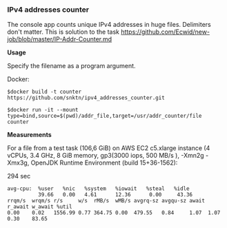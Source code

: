 ### **IPv4 addresses counter**

The console app counts unique IPv4 addresses in huge files. Delimiters don't matter.
This is solution to the task  https://github.com/Ecwid/new-job/blob/master/IP-Addr-Counter.md

**Usage**

Specify the filename as a program argument.

Docker:

`$docker build -t counter https://github.com/snktn/ipv4_addresses_counter.git`

`$docker run -it --mount type=bind,source=$(pwd)/addr_file,target=/usr/addr_counter/file counter`


**Measurements**

For a file from a test task (106,6 GiB)
on AWS EC2 c5.xlarge instance (4 vCPUs, 3.4 GHz, 8 GiB memory, gp3(3000 iops, 500 MB/s ), -Xmn2g -Xmx3g,
OpenJDK Runtime Environment (build 15+36-1562):

294 sec

```
avg-cpu:  %user   %nic   %system   %iowait   %steal   %idle
          39.66   0.00   4.61      12.36      0.00     43.36
rrqm/s  wrqm/s r/s     w/s  rMB/s  wMB/s avgrq-sz avgqu-sz await r_await w_await %util
0.00    0.02   1556.99 0.77 364.75 0.00  479.55   0.84     1.07  1.07    0.30    83.65
```








